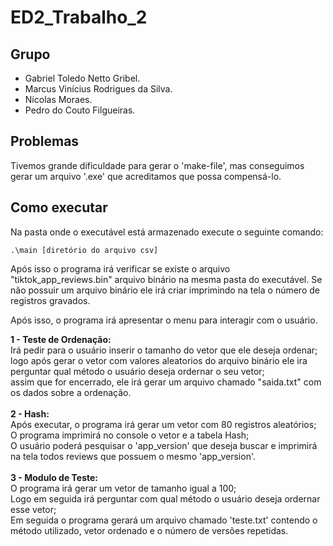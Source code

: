# ED2_Trabalho_2
## Grupo

- Gabriel Toledo Netto Gribel.
- Marcus Vinícius Rodrigues da Silva.
- Nícolas Moraes.
- Pedro do Couto Filgueiras.

## Problemas
  Tivemos grande dificuldade para gerar o 'make-file', mas conseguimos gerar um arquivo '.exe' que acreditamos que possa compensá-lo.

## Como executar
  Na pasta onde o executável está armazenado execute o seguinte comando:

```         
.\main [diretório do arquivo csv]
```

  Após isso o programa irá verificar se existe o arquivo "tiktok_app_reviews.bin" arquivo binário na mesma pasta do executável.
  Se não possuir um arquivo binário ele irá criar imprimindo na tela o número de registros gravados.

  Após isso, o programa irá apresentar o menu para interagir com o usuário.<br>

**1 - Teste de Ordenação:** <br>Irá pedir para o usuário inserir o tamanho do vetor que ele deseja ordenar;<br>
                        logo após gerar o vetor com valores aleatorios do arquivo binário ele ira perguntar qual método o usuário deseja ordernar o seu vetor;<br>
                        assim que for encerrado, ele irá gerar um arquivo chamado "saida.txt" com os dados sobre a ordenação.<br>
                        <br>
**2 - Hash:**  <br>Após executar, o programa irá gerar um vetor com 80 registros aleatórios;<br>
           O programa imprimirá no console o vetor e a tabela Hash;<br>
           O usuário poderá pesquisar o 'app_version' que deseja buscar e imprimirá na tela todos reviews que possuem o mesmo 'app_version'.<br>
           <br>
**3 - Modulo de Teste:**  <br>O programa irá gerar um vetor de tamanho igual a 100;<br>
                      Logo em seguida irá perguntar com qual método o usuário deseja ordernar esse vetor;<br>
                      Em seguida o programa gerará um arquivo chamado 'teste.txt' contendo o método utilizado, vetor ordenado e o número de versões repetidas.<br>
